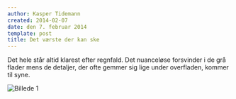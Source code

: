 ```yaml
---
author: Kasper Tidemann
created: 2014-02-07
date: den 7. februar 2014
template: post
title: Det værste der kan ske
---
```


Det hele står altid klarest efter regnfald. Det nuanceløse forsvinder i de grå flader mens de detaljer, der ofte gemmer sig lige under overfladen, kommer til syne.

![Billede 1](/photos/efter-regnfald/1.jpg)